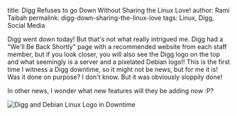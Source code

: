 title: Digg Refuses to go Down Without Sharing the Linux Love!
author: Rami Taibah 
permalink: digg-down-sharing-the-linux-love
tags: Linux, Digg, Social Media 

Digg went down today! But that's not what really intrigued me. Digg had a "We'll Be Back Shortly" page with a recommended website from each staff member, but if you look closer, you will also see the Digg logo on the top and what seemingly is a server and a pixelated Debian logo!! This is the first time I witness a Digg downtime, so it might not be news, but for me it is! Was it done on purpose? I don't know. But it was obviously sloppily done!

In other news, I wonder what new features will they be adding now :P?

![Digg and Debian Linux Logo in Downtime]({filename}/images/digg-debian.jpg)
